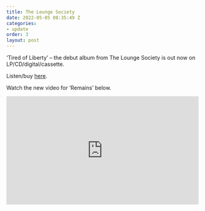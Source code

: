```yaml
---
title: The Lounge Society
date: 2022-05-05 08:35:49 Z
categories:
- update
order: 3
layout: post
---
```


‘Tired of Liberty’ – the debut album from The Lounge Society is out now on LP/CD/digital/cassette.

Listen/buy <a href="https://ffm.to/tls_liberty">here</a>. 

Watch the new video for ‘Remains’ below.   
 
<style>.embed-container { position: relative; padding-bottom: 56.25%; height: 0; overflow: hidden; max-width: 100%; } .embed-container iframe, .embed-container object, .embed-container embed { position: absolute; top: 0; left: 0; width: 100%; height: 100%; }</style><div class='embed-container'><iframe src='https://www.youtube.com/embed/j3vGXM05cVQ' frameborder='0' allowfullscreen></iframe></div>
<p> </p>
